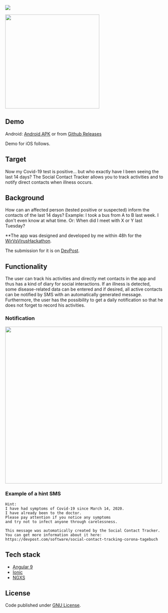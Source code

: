 ![](https://i.ibb.co/TvcGSNx/github.png)

<a href="https://wirvsvirushackathon.org/">
  <img src="https://i.ibb.co/ZzG24xB/Logo-Projekt-01.png" width="300px" height="auto">
</a>

## Demo
Android:
[Android APK](https://drive.google.com/open?id=1yHNAtayV3Q0zx_YLJMP8LQunQYg8Rd7J)
or from [Github Releases](https://github.com/tgrassl/Covid19-Social-Contact-Tracker/releases/tag/1.0.1)

Demo for iOS follows.

## Target
Now my Covid-19 test is positive... but who exactly have I been seeing the last 14 days? 
The Social Contact Tracker allows you to track activities and to notify direct contacts when illness occurs. 

## Background
How can an affected person (tested positive or suspected) inform the contacts of the last 14 days? Example: I took a bus from A to B last week. I don't even know at what time. Or: When did I meet with X or Y last Tuesday?

**The app was designed and developed by me within 48h for the [WirVsVirusHackathon](https://wirvsvirushackathon.org/).

The submission for it is on [DevPost](https://devpost.com/software/social-contact-tracking-corona-tagebuch).

## Functionality 
The user can track his activities and directly met contacts in the app and thus has a kind of diary for social interactions. If an illness is detected, some disease-related data can be entered and if desired, all active contacts can be notified by SMS with an automatically generated message.
Furthermore, the user has the possibility to get a daily notification so that he does not forget to record his activities.

### Notification
<img src="https://i.ibb.co/M9QrPd0/notify.png" width="500px" height="auto">

### Example of a hint SMS
```
Hint:
I have had symptoms of Covid-19 since March 14, 2020.
I have already been to the doctor.
Please pay attention if you notice any symptoms 
and try not to infect anyone through carelessness.

This message was automatically created by the Social Contact Tracker.
You can get more information about it here: https://devpost.com/software/social-contact-tracking-corona-tagebuch
```

## Tech stack
- [Angular 9](http://angular.io/)
- [Ionic](https://ionicframework.com/)
- [NGXS](https://www.ngxs.io/)

## License
Code published under [GNU License](https://github.com/tgrassl/Covid19-Social-Contact-Tracker/blob/master/LICENSE).
